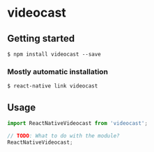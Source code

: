 # videocast

## Getting started

`$ npm install videocast --save`

### Mostly automatic installation

`$ react-native link videocast`

## Usage
```javascript
import ReactNativeVideocast from 'videocast';

// TODO: What to do with the module?
ReactNativeVideocast;
```
